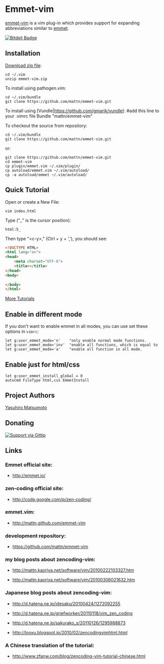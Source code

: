# Emmet-vim

[emmet-vim](http://mattn.github.com/emmet-vim) is a vim plug-in
which provides support for expanding abbreviations similar to
[emmet](http://emmet.io/).

[![Bitdeli Badge](https://d2weczhvl823v0.cloudfront.net/mattn/emmet-vim/trend.png)](https://bitdeli.com/free "Bitdeli Badge")

## Installation

[Download zip file](http://www.vim.org/scripts/script.php?script_id=2981):

    cd ~/.vim
    unzip emmet-vim.zip

To install using pathogen.vim:

    cd ~/.vim/bundle
    git clone https://github.com/mattn/emmet-vim.git
    
To install using [Vundle|https://github.com/gmarik/vundle]:
    #add this line to your .vimrc file
    Bundle "mattn/emmet-vim"

To checkout the source from repository:

    cd ~/.vim/bundle
    git clone https://github.com/mattn/emmet-vim.git

or:

    git clone https://github.com/mattn/emmet-vim.git
    cd emmet-vim
    cp plugin/emmet.vim ~/.vim/plugin/
    cp autoload/emmet.vim ~/.vim/autoload/
    cp -a autoload/emmet ~/.vim/autoload/


## Quick Tutorial

Open or create a New File:

    vim index.html

Type ("\_" is the cursor position):

    html:5_

Then type "\<c-y\>," (Ctrl + y + ','), you should see:

```html
<!DOCTYPE HTML>
<html lang="en">
<head>
	<meta charset="UTF-8">
	<title></title>
</head>
<body>
	_
</body>
</html>
```

[More Tutorials](https://raw.github.com/mattn/emmet-vim/master/TUTORIAL)


## Enable in different mode

If you don't want to enable emmet in all modes,
you can use set these options in `vimrc`:

```vim
let g:user_emmet_mode='n'    "only enable normal mode functions.
let g:user_emmet_mode='inv'  "enable all functions, which is equal to
let g:user_emmet_mode='a'    "enable all function in all mode.
```

## Enable just for html/css

```vim
let g:user_emmet_install_global = 0
autocmd FileType html,css EmmetInstall
```

## Project Authors

[Yasuhiro Matsumoto](http://mattn.kaoriya.net/)

## Donating

[![Support via Gittip][gittip-badge]][gittip]

[gittip-badge]: https://rawgithub.com/twolfson/gittip-badge/master/dist/gittip.png
[gittip]: https://www.gittip.com/mattn/

## Links

### Emmet official site:

* <http://emmet.io/>

### zen-coding official site:

* <http://code.google.com/p/zen-coding/>

### emmet.vim:

* <http://mattn.github.com/emmet-vim>

### development repository:

* <https://github.com/mattn/emmet-vim>

### my blog posts about zencoding-vim:

* <http://mattn.kaoriya.net/software/vim/20100222103327.htm>

* <http://mattn.kaoriya.net/software/vim/20100306021632.htm>

### Japanese blog posts about zencoding-vim:

* <http://d.hatena.ne.jp/idesaku/20100424/1272092255>

* <http://d.hatena.ne.jp/griefworker/20110118/vim_zen_coding>

* <http://d.hatena.ne.jp/sakurako_s/20110126/1295988873>

* <http://looxu.blogspot.jp/2010/02/zencodingvimhtml.html>

### A Chinese translation of the tutorial:

* <http://www.zfanw.com/blog/zencoding-vim-tutorial-chinese.html>

